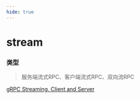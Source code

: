 ```yaml
---
hide: true
---
```

# stream

### 类型

> 服务端流式RPC、客户端流式RPC、双向流RPC

[gRPC Streaming, Client and Server](https://www.jishuchi.com/read/gin-practice/3798)